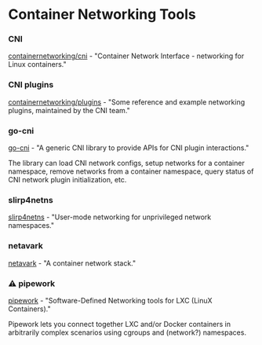 # Container Networking Tools

### CNI

<a href="https://github.com/containernetworking/cni">containernetworking/cni</a> - "Container Network Interface - networking for Linux containers."

### CNI plugins

<a href="https://github.com/containernetworking/plugins">containernetworking/plugins</a> - "Some reference and example networking plugins, maintained by the CNI team."

### go-cni

<a href="https://github.com/containerd/go-cni">go-cni</a> - "A generic CNI library to provide APIs for CNI plugin interactions."

The library can load CNI network configs, setup networks for a container namespace, remove networks from a container namespace, query status of CNI network plugin initialization, etc.

### slirp4netns

<a href="https://github.com/rootless-containers/slirp4netns">slirp4netns</a> - "User-mode networking for unprivileged network namespaces."

### netavark

<a href="https://github.com/containers/netavark">netavark</a> - "A container network stack."

### ⚠️ pipework

<a href="https://github.com/jpetazzo/pipework">pipework</a> - "Software-Defined Networking tools for LXC (LinuX Containers)."

Pipework lets you connect together LXC and/or Docker containers in arbitrarily complex scenarios using cgroups and (network?) namespaces.
